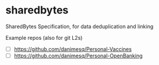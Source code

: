 # sharedbytes
SharedBytes Specification, for data deduplication and linking

Example repos (also for git L2s)
- [ ] https://github.com/danimesq/Personal-Vaccines
- [ ] https://github.com/danimesq/Personal-OpenBanking
